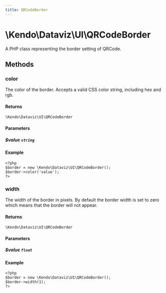 ```yaml
---
title: QRCodeBorder
---
```


# \Kendo\Dataviz\UI\QRCodeBorder

A PHP class representing the border setting of QRCode.


## Methods

### color
The color of the border. Accepts a valid CSS color string, including hex and rgb.

#### Returns
`\Kendo\Dataviz\UI\QRCodeBorder`

#### Parameters

##### $value `string`



#### Example 
    <?php
    $border = new \Kendo\Dataviz\UI\QRCodeBorder();
    $border->color('value');
    ?>

### width
The width of the border in pixels. By default the border width is set to zero which means that the border will not appear.

#### Returns
`\Kendo\Dataviz\UI\QRCodeBorder`

#### Parameters

##### $value `float`



#### Example 
    <?php
    $border = new \Kendo\Dataviz\UI\QRCodeBorder();
    $border->width(1);
    ?>

